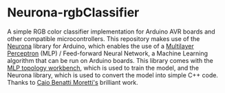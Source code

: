 # Neurona-rgbClassifier
A simple RGB color classifier implementation for Arduino AVR boards and other compatible microcontrollers. This repository makes use of the [Neurona](https://www.arduino.cc/reference/en/libraries/neurona/) library for Arduino, which enables the use of a [Multilayer Perceptron](https://deepai.org/machine-learning-glossary-and-terms/multilayer-perceptron) (MLP) / Feed-forward Neural Network, a Machine Learning algorithm that can be run on Arduino boards. This library comes with the [MLP topology workbench](http://www.moretticb.com/MTW/), which is used to train the model, and the Neurona library, which is used to convert the model into simple C++ code. Thanks to [Caio Benatti Moretti's](https://scholar.google.com/citations?user=0_3GTWkAAAAJ&hl=it) brilliant work.

